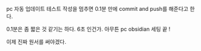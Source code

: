 pc 자동 업데이트 테스트
작성을 멈추면 0.1분 만에 commit and push를 해준다고 한다.

0.1분은 좀 짧은 것 같기는 하다. 6초 인건가.
아무튼 pc obsidian 세팅 끝 ! 

이제 진짜 원서를 써야겠다.